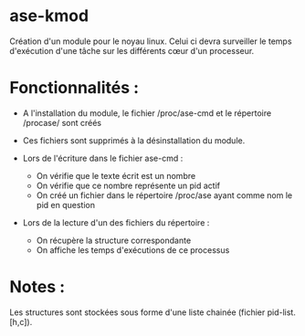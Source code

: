 # ase-kmod
Création d'un module pour le noyau linux. Celui ci devra surveiller le temps d'exécution d'une tâche sur les différents cœur d'un processeur.

Fonctionnalités :
=================
- A l'installation du module, le fichier /proc/ase-cmd et le répertoire /procase/ sont créés
- Ces fichiers sont supprimés à la désinstallation du module.

- Lors de l'écriture dans le fichier ase-cmd :
	- On vérifie que le texte écrit est un nombre
	- On vérifie que ce nombre représente un pid actif
	- On créé un fichier dans le répertoire /proc/ase ayant comme nom le pid en question

- Lors de la lecture d'un des fichiers du répertoire :
	- On récupère la structure correspondante
	- On affiche les temps d'exécutions de ce processus  


Notes :
=======
Les structures sont stockées sous forme d'une liste chainée (fichier pid-list.[h,c]).
